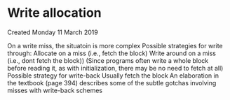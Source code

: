 # Write allocation
Created Monday 11 March 2019

On a write miss, the situatoin is more complex
Possible strategies for write through:
Allocate on a miss (i.e., fetch the block)
Write around on a miss (i.e., dont fetch the block))
(Since programs often write a whole block before reading it, as with initialization, there may be no need to fetch at all)
Possible strategy for write-back
Usually fetch the block
An elaboration in the textbook (page 394) describes some of the subtle gotchas involving misses with write-back schemes
	


